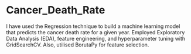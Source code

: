 # Cancer_Death_Rate
I have used the Regression technique to build a machine learning model that predicts the cancer death rate for a given year.
Employed Exploratory Data Analysis (EDA), feature engineering, and hyperparameter tuning with GridSearchCV. Also,
utilised BorutaPy for feature selection.
